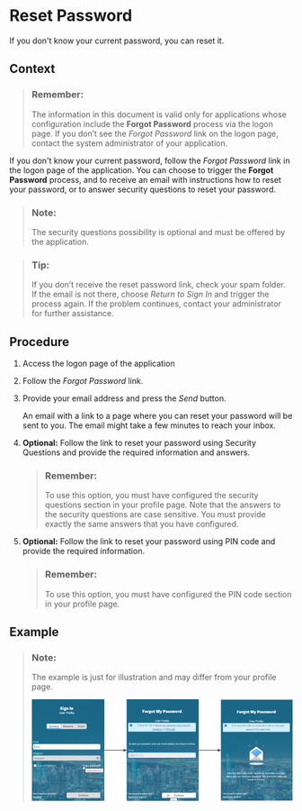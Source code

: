 <!-- loioc821f3fdc558465db6950399672090e7 -->

# Reset Password

If you don't know your current password, you can reset it.



## Context

> ### Remember:  
> The information in this document is valid only for applications whose configuration include the **Forgot Password** process via the logon page. If you don’t see the *Forgot Password* link on the logon page, contact the system administrator of your application.

If you don't know your current password, follow the *Forgot Password* link in the logon page of the application. You can choose to trigger the **Forgot Password** process, and to receive an email with instructions how to reset your password, or to answer security questions to reset your password.

> ### Note:  
> The security questions possibility is optional and must be offered by the application.

> ### Tip:  
> If you don’t receive the reset password link, check your spam folder. If the email is not there, choose *Return to Sign In* and trigger the process again. If the problem continues, contact your administrator for further assistance.



## Procedure

1.  Access the logon page of the application

2.  Follow the *Forgot Password* link.

3.  Provide your email address and press the *Send* button.

    An email with a link to a page where you can reset your password will be sent to you. The email might take a few minutes to reach your inbox.

4.  **Optional:** Follow the link to reset your password using Security Questions and provide the required information and answers.

    > ### Remember:  
    > To use this option, you must have configured the security questions section in your profile page. Note that the answers to the security questions are case sensitive. You must provide exactly the same answers that you have configured.

5.  **Optional:** Follow the link to reset your password using PIN code and provide the required information.

    > ### Remember:  
    > To use this option, you must have configured the PIN code section in your profile page.




## Example

> ### Note:  
> The example is just for illustration and may differ from your profile page.
> 
> ![](images/Forgot_Password_86bde48.png)

